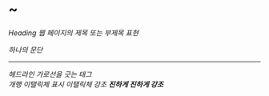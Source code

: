 <h1> ~ <h6> Heading
웹 페이지의 제목 또는 부제목 표현

<p>
하나의 문단

<hr> 헤드라인
가로선을 긋는 태그

<br>
개행

<i>
이탤릭체 표시

<em>
이탤릭체 강조

<b>
진하게

<strong>
진하게 강조